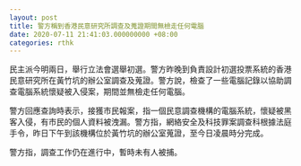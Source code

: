 ```yaml
---
layout: post
title: 警方稱到香港民意研究所調查及蒐證期間無檢走任何電腦
date: 2020-07-11 21:41:03.000000000 +08:00
categories: rthk
---
```


民主派今明兩日，舉行立法會選舉初選。警方昨晚到負責設計初選投票系統的香港民意研究所在黃竹坑的辦公室調查及蒐證。警方說，檢查了一些電腦記錄以協助調查電腦系統懷疑被入侵案，期間並無檢走任何電腦。

警方回應查詢時表示，接獲市民報案，指一個民意調查機構的電腦系統，懷疑被黑客入侵，有市民的個人資料被洩漏。警方指，網絡安全及科技罪案調查科根據法庭手令，昨日下午到該機構位於黃竹坑的辦公室蒐證，至今日凌晨時分完成。

警方指，調查工作仍在進行中，暫時未有人被捕。

